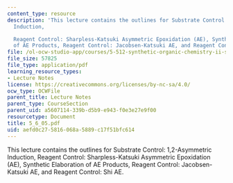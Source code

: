 ```yaml
---
content_type: resource
description: 'This lecture contains the outlines for Substrate Control: 1,2-Asymmetric
  Induction,

  Reagent Control: Sharpless-Katsuki Asymmetric Epoxidation (AE), Synthetic Elaboration
  of AE Products, Reagent Control: Jacobsen-Katsuki AE, and Reagent Control: Shi AE.'
file: /ol-ocw-studio-app/courses/5-512-synthetic-organic-chemistry-ii-spring-2005/aefd0c275816068a5889c17f51bfc614_5_6_05.pdf
file_size: 57825
file_type: application/pdf
learning_resource_types:
- Lecture Notes
license: https://creativecommons.org/licenses/by-nc-sa/4.0/
ocw_type: OCWFile
parent_title: Lecture Notes
parent_type: CourseSection
parent_uid: a5607114-339b-d5b9-e943-f0e3e27e9f00
resourcetype: Document
title: 5_6_05.pdf
uid: aefd0c27-5816-068a-5889-c17f51bfc614
---
```

This lecture contains the outlines for Substrate Control: 1,2-Asymmetric Induction,
Reagent Control: Sharpless-Katsuki Asymmetric Epoxidation (AE), Synthetic Elaboration of AE Products, Reagent Control: Jacobsen-Katsuki AE, and Reagent Control: Shi AE.